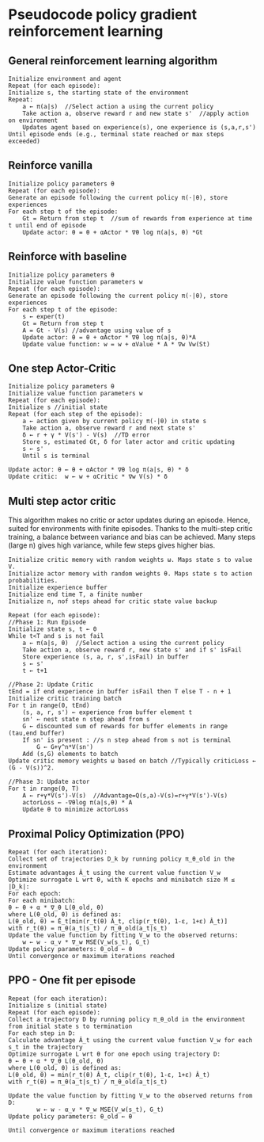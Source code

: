 # Pseudocode policy gradient reinforcement learning

## General reinforcement learning algorithm

    Initialize environment and agent
    Repeat (for each episode):
    Initialize s, the starting state of the environment
    Repeat:
        a ← π(a|s)  //Select action a using the current policy
        Take action a, observe reward r and new state s'  //apply action on environment
        Updates agent based on experience(s), one experience is (s,a,r,s')
    Until episode ends (e.g., terminal state reached or max steps exceeded)


## Reinforce vanilla

    Initialize policy parameters θ
    Repeat (for each episode):
    Generate an episode following the current policy π(·|θ), store experiences
    For each step t of the episode:
        Gt = Return from step t  //sum of rewards from experience at time t until end of episode
        Update actor: θ = θ + αActor * ∇θ log π(a|s, θ) *Gt


## Reinforce with baseline

    Initialize policy parameters θ
    Initialize value function parameters w
    Repeat (for each episode):
    Generate an episode following the current policy π(·|θ), store experiences
    For each step t of the episode:
        s ← exper(t)   
        Gt = Return from step t  
        A = Gt - V(s) //advantage using value of s
        Update actor: θ = θ + αActor * ∇θ log π(a|s, θ)*A 
        Update value function: w = w + αValue * A * ∇w Vw(St)

## One step Actor-Critic

    Initialize policy parameters θ
    Initialize value function parameters w
    Repeat (for each episode):
    Initialize s //initial state
    Repeat (for each step of the episode):
        a ← action given by current policy π(·|θ) in state s
        Take action a, observe reward r and next state s'
        δ ← r + γ * V(s') - V(s)  //TD error
        Store s, estimated Gt, δ for later actor and critic updating
        s ← s'  
        Until s is terminal

    Update actor: θ ← θ + αActor * ∇θ log π(a|s, θ) * δ
    Update critic:  w ← w + αCritic * ∇w V(s) * δ 



## Multi step actor critic
This algorithm makes no critic or actor updates during an episode. Hence, suited for environments with 
finite episodes. Thanks to the multi-step critic training, a balance between variance and bias can be achieved.
Many steps (large n) gives high variance, while few steps gives higher bias.

        
    Initialize critic memory with random weights ω. Maps state s to value V. 
    Initialize actor memory with random weights θ. Maps state s to action probabilities.
    Initialize experience buffer
    Initialize end time T, a finite number
    Initialize n, nof steps ahead for critic state value backup

    Repeat (for each episode):
    //Phase 1: Run Episode
    Initialize state s, t ← 0
    While t<T and s is not fail
        a ← π(a|s, θ)  //Select action a using the current policy
        Take action a, observe reward r, new state s' and if s' isFail
        Store experience (s, a, r, s',isFail) in buffer
        s ← s'
        t ← t+1

    //Phase 2: Update Critic  
    tEnd = if end experience in buffer isFail then T else T - n + 1
    Initialize critic training batch
    For t in range(0, tEnd)
        (s, a, r, s') ← experience from buffer element t 
        sn' ← nest state n step ahead from s
        G ← discounted sum of rewards for buffer elements in range (tau,end buffer)
        If sn' is present : //s n step ahead from s not is terminal
            G ← G+γ^n*V(sn')  
        Add (s,G) elements to batch   
    Update critic memory weights ω based on batch //Typically criticLoss ← (G - V(s))^2. 

    //Phase 3: Update actor
    For t in range(0, T)
        A ← r+γ*V(s')-V(s)  //Advantage=Q(s,a)-V(s)=r+γ*V(s')-V(s)
        actorLoss ← -∇θlog π(a|s,θ) * A
        Update θ to minimize actorLoss


## Proximal Policy Optimization (PPO)

    Repeat (for each iteration):
    Collect set of trajectories D_k by running policy π_θ_old in the environment
    Estimate advantages Â_t using the current value function V_w
    Optimize surrogate L wrt θ, with K epochs and minibatch size M ≤ |D_k|:
    For each epoch:
    For each minibatch:
    θ ← θ + α * ∇_θ L(θ_old, θ)
    where L(θ_old, θ) is defined as:
    L(θ_old, θ) = ̂E_t[min(r_t(θ) Â_t, clip(r_t(θ), 1-ε, 1+ε) Â_t)]
    with r_t(θ) = π_θ(a_t|s_t) / π_θ_old(a_t|s_t)
    Update the value function by fitting V_w to the observed returns:
        w ← w - α_v * ∇_w MSE(V_w(s_t), G_t)
    Update policy parameters: θ_old ← θ
    Until convergence or maximum iterations reached

## PPO - One fit per episode

    Repeat (for each iteration):
    Initialize s (initial state)
    Repeat (for each episode):
    Collect a trajectory D by running policy π_θ_old in the environment from initial state s to termination
    For each step in D:
    Calculate advantage Â_t using the current value function V_w for each s_t in the trajectory
    Optimize surrogate L wrt θ for one epoch using trajectory D:
    θ ← θ + α * ∇_θ L(θ_old, θ)
    where L(θ_old, θ) is defined as:
    L(θ_old, θ) = min(r_t(θ) Â_t, clip(r_t(θ), 1-ε, 1+ε) Â_t)
    with r_t(θ) = π_θ(a_t|s_t) / π_θ_old(a_t|s_t)

    Update the value function by fitting V_w to the observed returns from D:
            w ← w - α_v * ∇_w MSE(V_w(s_t), G_t)
    Update policy parameters: θ_old ← θ

    Until convergence or maximum iterations reached

